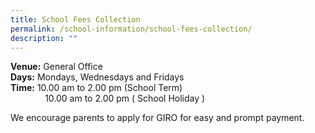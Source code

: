 ```yaml
---
title: School Fees Collection
permalink: /school-information/school-fees-collection/
description: ""
---
```

**Venue:** General Office  
**Days:** Mondays, Wednesdays and Fridays  
**Time:** 10.00 am to 2.00 pm (School Term)  
              10.00 am to 2.00 pm ( School Holiday )

We encourage parents to apply for GIRO for easy and prompt payment.
